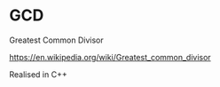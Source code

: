# GCD
Greatest Common Divisor

https://en.wikipedia.org/wiki/Greatest_common_divisor

Realised in C++
